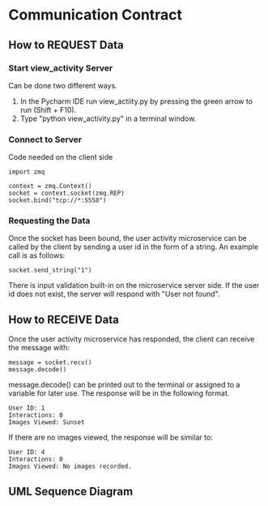 # Communication Contract
## How to REQUEST Data
### Start view_activity Server
Can be done two different ways.
1. In the Pycharm IDE run view_actiity.py by pressing the green arrow to run (Shift + F10).
2. Type "python view_activity.py" in a terminal window.

### Connect to Server
Code needed on the client side

    import zmq

    context = zmq.Context()
    socket = context.socket(zmq.REP)
    socket.bind("tcp://*:5558")

### Requesting the Data
Once the socket has been bound, the user activity microservice can be called by the client by sending a user id in the form of a string.
An example call is as follows:

    socket.send_string("1")

There is input validation built-in on the microservice server side.
If the user id does not exist, the server will respond with "User not found".

    
## How to RECEIVE Data
Once the user activity microservice has responded, the client can receive the message with:

    message = socket.recv()
    message.decode()

message.decode() can be printed out to the terminal or assigned to a variable for later use. The response will be in the following format.

    User ID: 1
    Interactions: 0
    Images Viewed: Sunset

If there are no images viewed, the response will be similar to:

    User ID: 4
    Interactions: 0
    Images Viewed: No images recorded.

## UML Sequence Diagram


